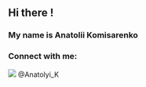 ## Hi there !

### My name is Anatolii Komisarenko



### Connect with me:
<image src="https://cdn-icons-png.flaticon.com/128/152/152827.png">
@Anatolyi_K
